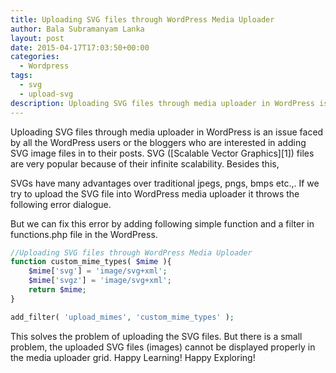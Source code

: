```yaml
---
title: Uploading SVG files through WordPress Media Uploader
author: Bala Subramanyam Lanka
layout: post
date: 2015-04-17T17:03:50+00:00
categories:
  - Wordpress
tags:
  - svg
  - upload-svg
description: Uploading SVG files through media uploader in WordPress is an issue faced by all the WordPress users or the bloggers who are interested in adding SVG image files in to their posts.
---
```

Uploading SVG files through media uploader in WordPress is an issue faced by all the WordPress users or the bloggers who are interested in adding SVG image files in to their posts. SVG ([Scalable Vector Graphics][1]) files are very popular because of their infinite scalability. Besides this, 

SVGs have many advantages over traditional jpegs, pngs, bmps etc.,. If we try to upload the SVG file into WordPress media uploader it throws the following error dialogue.

But we can fix this error by adding following simple function and a filter in functions.php file in the WordPress.

```php
//Uploading SVG files through WordPress Media Uploader
function custom_mime_types( $mime ){
    $mime['svg'] = 'image/svg+xml';
    $mime['svgz'] = 'image/svg+xml';
    return $mime;
}

add_filter( 'upload_mimes', 'custom_mime_types' );
```

This solves the problem of uploading the SVG files. But there is a small problem, the uploaded SVG files (images) cannot be displayed properly in the media uploader grid. Happy Learning! Happy Exploring!